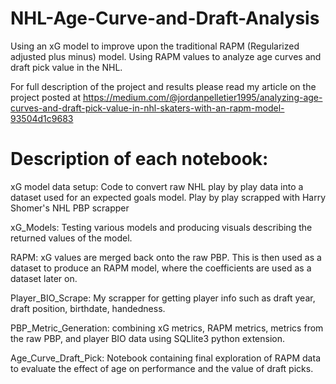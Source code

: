 # NHL-Age-Curve-and-Draft-Analysis
Using an xG model to improve upon the traditional RAPM (Regularized adjusted plus minus) model. Using RAPM values to analyze age curves and draft pick value in the NHL.

For full description of the project and results please read my article on the project posted at https://medium.com/@jordanpelletier1995/analyzing-age-curves-and-draft-pick-value-in-nhl-skaters-with-an-rapm-model-93504d1c9683

# Description of each notebook:

xG model data setup: Code to convert raw NHL play by play data into a dataset used for an expected goals model. Play by play scrapped with Harry Shomer's NHL PBP scrapper

xG_Models: Testing various models and producing visuals describing the returned values of the model.

RAPM: xG values are merged back onto the raw PBP. This is then used as a dataset to produce an RAPM model, where the coefficients are used as a dataset later on.

Player_BIO_Scrape: My scrapper for getting player info such as draft year, draft position, birthdate, handedness.

PBP_Metric_Generation: combining xG metrics, RAPM metrics, metrics from the raw PBP, and player BIO data using SQLlite3 python extension.

Age_Curve_Draft_Pick: Notebook containing final exploration of RAPM data to evaluate the effect of age on performance and the value of draft picks.
